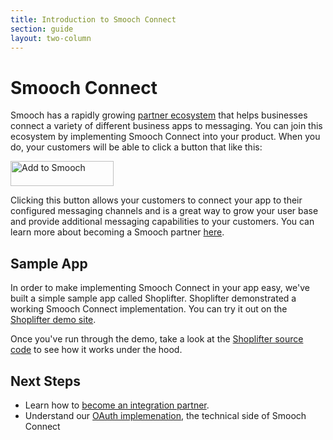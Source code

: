 ```yaml
---
title: Introduction to Smooch Connect
section: guide
layout: two-column
---
```


# Smooch Connect

Smooch has a rapidly growing [partner ecosystem](https://app.smooch.io/integrations) that helps businesses connect a variety of different business apps to messaging. You can join this ecosystem by implementing Smooch Connect into your product. When you do, your customers will be able to click a button that like this:

<a href="https://app.smooch.io/oauth/authorize?client_id=shoplifter&response_type=code"><img alt="Add to Smooch" height="40" width="165" src="https://cdn.smooch.io/images/add_to_smooch.png" srcset="https://cdn.smooch.io/images/add_to_smooch.png 1x, https://cdn.smooch.io/images/add_to_smooch@2x.png 2x"/></a>

Clicking this button allows your customers to connect your app to their configured messaging channels and is a great way to grow your user base and provide additional messaging capabilities to your customers. You can learn more about becoming a Smooch partner [here](/guide/becoming-an-integration-partner/).

## Sample App

In order to make implementing Smooch Connect in your app easy, we've built a simple sample app called Shoplifter. Shoplifter demonstrated a working Smooch Connect implementation. You can try it out on the [Shoplifter demo site](https://shoplifter.herokuapp.com/).

Once you've run through the demo, take a look at the [Shoplifter source code](https://github.com/smooch/shoplifter) to see how it works under the hood.

## Next Steps

 * Learn how to [become an integration partner](/guide/becoming-an-integration-partner/).
 * Understand our [OAuth implemenation](/guide/oauth/), the technical side of Smooch Connect
